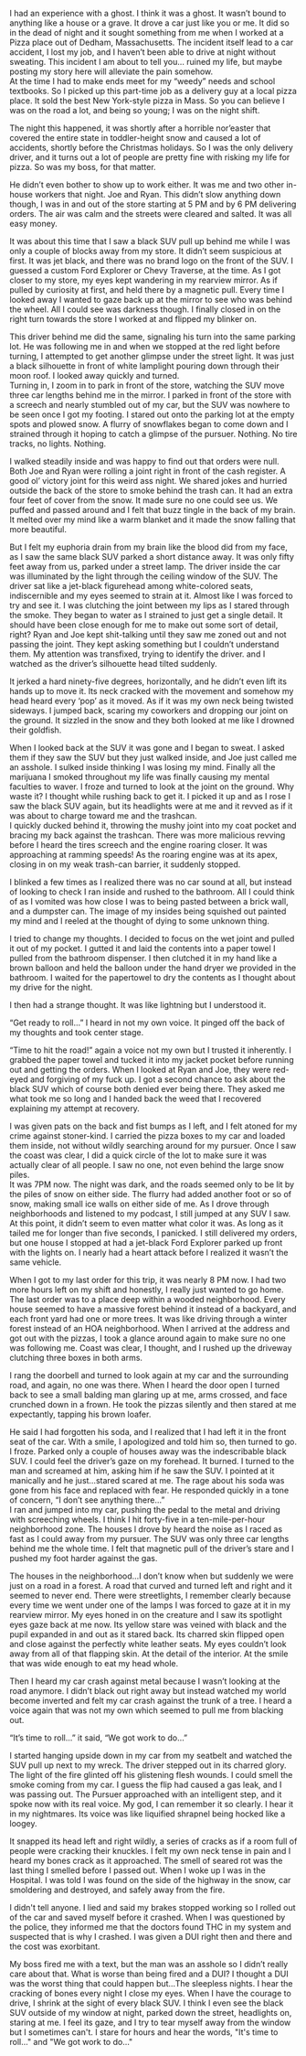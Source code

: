  

I had an experience with a ghost. I think it was a ghost. It wasn’t bound to anything like a house or a grave. It drove a car just like you or me. It did so in the dead of night and it sought something from me when I worked at a Pizza place out of Dedham, Massachusetts. The incident itself lead to a car accident, I lost my job, and I haven’t been able to drive at night without sweating. This incident I am about to tell you… ruined my life, but maybe posting my story here will alleviate the pain somehow.   
 At the time I had to make ends meet for my “weedy” needs and school textbooks. So I picked up this part-time job as a delivery guy at a local pizza place. It sold the best New York-style pizza in Mass. So you can believe I was on the road a lot, and being so young; I was on the night shift. 

The night this happened, it was shortly after a horrible nor’easter that covered the entire state in toddler-height snow and caused a lot of accidents, shortly before the Christmas holidays.  So I was the only delivery driver, and it turns out a lot of people are pretty fine with risking my life for pizza. So was my boss, for that matter. 

He didn’t even bother to show up to work either. It was me and two other in-house workers that night. Joe and Ryan. This didn’t slow anything down though, I was in and out of the store starting at 5 PM and by 6 PM delivering orders. The air was calm and the streets were cleared and salted.  It was all easy money. 

It was about this time that I saw a black SUV pull up behind me while I was only a couple of blocks away from my store. It didn’t seem suspicious at first. It was jet black, and there was no brand logo on the front of the SUV. I guessed a custom Ford Explorer or Chevy Traverse, at the time. As I got closer to my store, my eyes kept wandering in my rearview mirror. As if pulled by curiosity at first, and held there by a magnetic pull. Every time I looked away I wanted to gaze back up at the mirror to see who was behind the wheel. All I could see was darkness though. I finally closed in on the right turn towards the store I worked at and flipped my blinker on.

This driver behind me did the same, signaling his turn into the same parking lot. He was following me in and when we stopped at the red light before turning, I attempted to get another glimpse under the street light. It was just a black silhouette in front of white lamplight pouring down through their moon roof. I looked away quickly and turned.   
  Turning in, I zoom in to park in front of the store, watching the SUV move three car lengths behind me in the mirror. I parked in front of the store with a screech and nearly stumbled out of my car, but the SUV was nowhere to be seen once I got my footing. I stared out onto the parking lot at the empty spots and plowed snow. A flurry of snowflakes began to come down and I strained through it hoping to catch a glimpse of the pursuer. Nothing. No tire tracks, no lights. Nothing. 

I walked steadily inside and was happy to find out that orders were null. Both Joe and Ryan were rolling a joint right in front of the cash register. A good ol’ victory joint for this weird ass night. We shared jokes and hurried outside the back of the store to smoke behind the trash can. It had an extra four feet of cover from the snow. It made sure no one could see us. We puffed and passed around and I felt that buzz tingle in the back of my brain. It melted over my mind like a warm blanket and it made the snow falling that more beautiful. 

But I felt my euphoria drain from my brain like the blood did from my face, as I saw the same black SUV parked a short distance away. It was only fifty feet away from us, parked under a street lamp. The driver inside the car was illuminated by the light through the ceiling window of the SUV. The driver sat like a jet-black figurehead among white-colored seats, indiscernible and my eyes seemed to strain at it. Almost like I was forced to try and see it. I was clutching the joint between my lips as I stared through the smoke. They began to water as I strained to just get a single detail. It should have been close enough for me to make out some sort of detail, right? Ryan and Joe kept shit-talking until they saw me zoned out and not passing the joint. They kept asking something but I couldn’t understand them. My attention was transfixed, trying to identify the driver. and I watched as the driver’s silhouette head tilted suddenly. 

It jerked a hard ninety-five degrees, horizontally, and he didn’t even lift its hands up to move it. Its neck cracked with the movement and somehow my head heard every ‘pop’ as it moved. As if it was my own neck being twisted sideways. I jumped back, scaring my coworkers and dropping our joint on the ground. It sizzled in the snow and they both looked at me like I drowned their goldfish. 

When I looked back at the SUV it was gone and I began to sweat. I asked them if they saw the SUV but they just walked inside, and Joe just called me an asshole. I sulked inside thinking I was losing my mind. Finally all the marijuana I smoked throughout my life was finally causing my mental faculties to waver. I froze and turned to look at the joint on the ground. Why waste it? I thought while rushing back to get it. I picked it up and as I rose I saw the black SUV again, but its headlights were at me and it revved as if it was about to charge toward me and the trashcan.   
 I quickly ducked behind it, throwing the mushy joint into my coat pocket and bracing my back against the trashcan. There was more malicious revving before I heard the tires screech and the engine roaring closer. It was approaching at ramming speeds! As the roaring engine was at its apex, closing in on my weak trash-can barrier, it suddenly stopped. 

I blinked a few times as I realized there was no car sound at all, but instead of looking to check I ran inside and rushed to the bathroom. All I could think of as I vomited was how close I was to being pasted between a brick wall, and a dumpster can.  The image of my insides being squished out painted my mind and I reeled at the thought of dying to some unknown thing.

I tried to change my thoughts. I decided to focus on the wet joint and pulled it out of my pocket. I gutted it and laid the contents into a paper towel I pulled from the bathroom dispenser. I then clutched it in my hand like a brown balloon and held the balloon under the hand dryer we provided in the bathroom. I waited for the papertowel to dry the contents as I thought about my drive for the night. 

I then had a strange thought. It was like lightning but I understood it. 

“Get ready to roll…” I heard in not my own voice. It pinged off the back of my thoughts and took center stage.

“Time to hit the road!” again a voice not my own but I trusted it inherently. I grabbed the paper towel and tucked it into my jacket pocket before running out and getting the orders. When I looked at Ryan and Joe, they were red-eyed and forgiving of my fuck up. I got a second chance to ask about the black SUV which of course both denied ever being there. They asked me what took me so long and I handed back the weed that I recovered explaining my attempt at recovery. 

I was given pats on the back and fist bumps as I left, and I felt atoned for my crime against stoner-kind. I carried the pizza boxes to my car and loaded them inside, not without wildly searching around for my pursuer. Once I saw the coast was clear, I did a quick circle of the lot to make sure it was actually clear of all people. I saw no one, not even behind the large snow piles.   
 It was 7PM now. The night was dark, and the roads seemed only to be lit by the piles of snow on either side. The flurry had added another foot or so of snow, making small ice walls on either side of me. As I drove through neighborhoods and listened to my podcast, I still jumped at any SUV I saw. At this point, it didn’t seem to even matter what color it was. As long as it tailed me for longer than five seconds, I panicked. I still delivered my orders, but one house I stopped at had a jet-black Ford Explorer parked up front with the lights on. I nearly had a heart attack before I realized it wasn’t the same vehicle. 

When I got to my last order for this trip, it was nearly 8 PM now. I had two more hours left on my shift and honestly, I really just wanted to go home. The last order was to a place deep within a wooded neighborhood. Every house seemed to have a massive forest behind it instead of a backyard, and each front yard had one or more trees. It was like driving through a winter forest instead of an HOA neighborhood.  When I arrived at the address and got out with the pizzas, I took a glance around again to make sure no one was following me. Coast was clear, I thought, and I rushed up the driveway clutching three boxes in both arms. 

I rang the doorbell and turned to look again at my car and the surrounding road, and again, no one was there. When I heard the door open I turned back to see a small balding man glaring up at me, arms crossed, and face crunched down in a frown. He took the pizzas silently and then stared at me expectantly, tapping his brown loafer. 

He said I had forgotten his soda, and I realized that I had left it in the front seat of the car. With a smile, I apologized and told him so, then turned to go. I froze. Parked only a couple of houses away was the indescribable black SUV. I could feel the driver’s gaze on my forehead. It burned. I turned to the man and screamed at him, asking him if he saw the SUV. I pointed at it manically and he just…stared scared at me. The rage about his soda was gone from his face and replaced with fear. He responded quickly in a tone of concern, “I don’t see anything there…”   
 I ran and jumped into my car, pushing the pedal to the metal and driving with screeching wheels. I think I hit forty-five in a ten-mile-per-hour neighborhood zone. The houses l drove by heard the noise as I raced as fast as I could away from my pursuer. The SUV was only three car lengths behind me the whole time. I felt that magnetic pull of the driver’s stare and I pushed my foot harder against the gas. 

The houses in the neighborhood…I don’t know when but suddenly we were just on a road in a forest. A road that curved and turned left and right and it seemed to never end. There were streetlights, I remember clearly because every time we went under one of the lamps I was forced to gaze at it in my rearview mirror. My eyes honed in on the creature and I saw its spotlight eyes gaze back at me now. Its yellow stare was veined with black and the pupil expanded in and out as it stared back. Its charred skin flipped open and close against the perfectly white leather seats. My eyes couldn’t look away from all of that flapping skin. At the detail of the interior. At the smile that was wide enough to eat my head whole.

Then I heard my car crash against metal because I wasn’t looking at the road anymore. I didn’t black out right away but instead watched my world become inverted and felt my car crash against the trunk of a tree. I heard a voice again that was not my own which seemed to pull me from blacking out.

“It’s time to roll…” it said, “We got work to do…” 

I started hanging upside down in my car from my seatbelt and watched the SUV pull up next to my wreck. The driver stepped out in its charred glory. The light of the fire glinted off his glistening flesh wounds. I could smell the smoke coming from my car. I guess the flip had caused a gas leak, and I was passing out. The Pursuer approached with an intelligent step, and it spoke now with its real voice. My god, I can remember it so clearly. I hear it in my nightmares. Its voice was like liquified shrapnel being hocked like a loogey. 

It snapped its head left and right wildly, a series of cracks as if a room full of people were cracking their knuckles. I felt my own neck tense in pain and I heard my bones crack as it approached. The smell of seared rot was the last thing I smelled before I passed out. When I woke up I was in the Hospital. I was told I was found on the side of the highway in the snow, car smoldering and destroyed, and safely away from the fire.

I didn't tell anyone. I lied and said my brakes stopped working so I rolled out of the car and saved myself before it crashed. When I was questioned by the police, they informed me that the doctors found THC in my system and suspected that is why I crashed. I was given a DUI right then and there and the cost was exorbitant. 

My boss fired me with a text, but the man was an asshole so I didn’t really care about that. What is worse than being fired and a DUI? I thought a DUI was the worst thing that could happen but…The sleepless nights. I hear the cracking of bones every night I close my eyes. When I have the courage to drive, I shrink at the sight of every black SUV. I think I even see the black SUV outside of my window at night, parked down the street, headlights on, staring at me. I feel its gaze, and I try to tear myself away from the window but I sometimes can't. I stare for hours and hear the words, "It's time to roll..." and "We got work to do..."